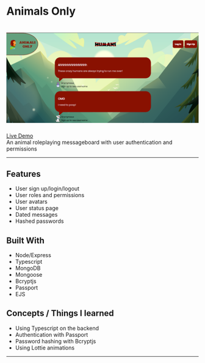 # Animals Only
[![Animals Only](/animals1.png)](https://animals-only.herokuapp.com/)
============

[Live Demo](https://animals-only.herokuapp.com/)</br>
An animal roleplaying messageboard with user authentication and permissions 

---

## Features
- User sign up/login/logout
- User roles and permissions
- User avatars
- User status page
- Dated messages
- Hashed passwords
## Built With
- Node/Express
- Typescript
- MongoDB
- Mongoose
- Bcryptjs
- Passport
- EJS
## Concepts / Things I learned
- Using Typescript on the backend
- Authentication with Passport
- Password hashing with Bcryptjs
- Using Lottie animations

---